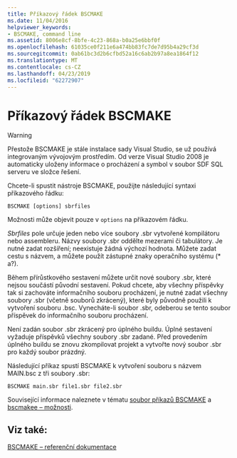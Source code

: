 ```yaml
---
title: Příkazový řádek BSCMAKE
ms.date: 11/04/2016
helpviewer_keywords:
- BSCMAKE, command line
ms.assetid: 8006e8cf-8bfe-4c23-868a-b0a25e6bbf0f
ms.openlocfilehash: 61035ce0f211e6a474bb83fc7de7d95b4a29cf3d
ms.sourcegitcommit: 0ab61bc3d2b6cfbd52a16c6ab2b97a8ea1864f12
ms.translationtype: MT
ms.contentlocale: cs-CZ
ms.lasthandoff: 04/23/2019
ms.locfileid: "62272907"
---
```

# <a name="bscmake-command-line"></a>Příkazový řádek BSCMAKE

> [!WARNING]
> Přestože BSCMAKE je stále instalace sady Visual Studio, se už používá integrovaným vývojovým prostředím. Od verze Visual Studio 2008 je automaticky uloženy informace o procházení a symbol v soubor SDF SQL serveru ve složce řešení.

Chcete-li spustit nástroje BSCMAKE, použijte následující syntaxi příkazového řádku:

```
BSCMAKE [options] sbrfiles
```

Možnosti může objevit pouze v `options` na příkazovém řádku.

*Sbrfiles* pole určuje jeden nebo více soubory .sbr vytvořené kompilátoru nebo assembleru. Názvy soubory .sbr oddělte mezerami či tabulátory. Je nutné zadat rozšíření; neexistuje žádná výchozí hodnota. Můžete zadat cestu s názvem, a můžete použít zástupné znaky operačního systému (\* a?).

Během přírůstkového sestavení můžete určit nové soubory .sbr, které nejsou součástí původní sestavení. Pokud chcete, aby všechny příspěvky tak si zachováte informačního souboru procházení, je nutné zadat všechny soubory .sbr (včetně souborů zkrácený), které byly původně použili k vytvoření souboru .bsc. Vynecháte-li soubor .sbr, odeberou se tento soubor příspěvek do informačního souboru procházení.

Není zadán soubor .sbr zkrácený pro úplného buildu. Úplné sestavení vyžaduje příspěvků všechny soubory .sbr zadané. Před provedením úplného buildu se znovu zkompilovat projekt a vytvořte nový soubor .sbr pro každý soubor prázdný.

Následující příkaz spustí BSCMAKE k vytvoření souboru s názvem MAIN.bsc z tři soubory .sbr:

```
BSCMAKE main.sbr file1.sbr file2.sbr
```

Související informace naleznete v tématu [soubor příkazů BSCMAKE](bscmake-command-file-response-file.md) a [bscmakee – možnosti](bscmake-options.md).

## <a name="see-also"></a>Viz také:

[BSCMAKE – referenční dokumentace](bscmake-reference.md)

